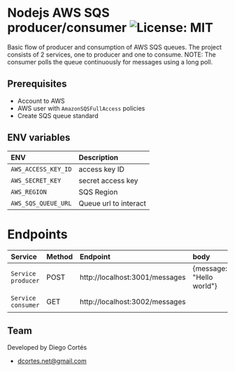 # Nodejs AWS SQS producer/consumer ![License: MIT](https://img.shields.io/badge/License-MIT-yellow.svg)

Basic flow of producer and consumption of AWS SQS queues.
The project consists of 2 services, one to producer and one to consume.
NOTE: The consumer polls the queue continuously for messages using a long poll.

## Prerequisites

- Account to AWS
- AWS user with `AmazonSQSFullAccess` policies
- Create SQS queue standard

## ENV variables

| ENV | Description |
| :------------------ | :------------------------------ |
| `AWS_ACCESS_KEY_ID` | access key ID |
| `AWS_SECRET_KEY` | secret access key |
| `AWS_REGION` | SQS Region |
| `AWS_SQS_QUEUE_URL` | Queue url to interact |


# Endpoints

| Service | Method | Endpoint | body | Description
|:--------|:--------|:--------|:--------| :--------|
|`Service producer` | POST |http://localhost:3001/messages | {message: "Hello world"} | Create new resource
|`Service consumer` | GET | http://localhost:3002/messages |  | Get all resources

## Team

Developed by Diego Cortés

* dcortes.net@gmail.com
